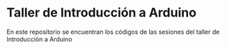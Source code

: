 # Taller de Introducción a Arduino
En este repositorio se encuentran los códigos de las sesiones del taller de Introducción a Arduino

